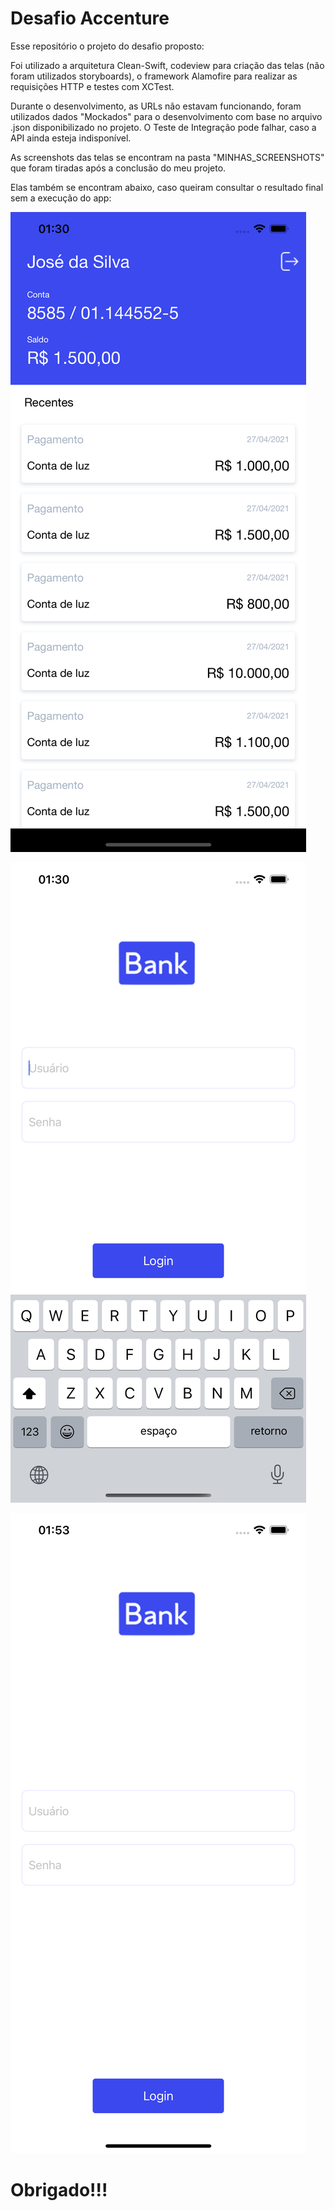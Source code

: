 # Desafio Accenture

Esse repositório o projeto do desafio proposto:

Foi utilizado a arquitetura Clean-Swift, codeview para criação das telas (não foram utilizados storyboards), o framework Alamofire para realizar as requisições HTTP e testes com XCTest.

Durante o desenvolvimento, as URLs não estavam funcionando, foram utilizados dados "Mockados" para o desenvolvimento com base no arquivo .json disponibilizado no projeto. O Teste de Integração pode falhar, caso a API ainda esteja indisponível.

As screenshots das telas se encontram na pasta "MINHAS_SCREENSHOTS" que foram tiradas após a conclusão do meu projeto. 

Elas também se encontram abaixo, caso queiram consultar o resultado final sem a execução do app:

![Image of Yaktocat](https://github.com/GabrielChaconBR/TesteiOSv2/blob/master/MINHAS_SCREENSHOTS/Simulator%20Screen%20Shot%20-%20iPhone%2012%20Pro%20Max%20-%202021-04-27%20at%2001.30.05.png)

![Image of Yaktocat](https://github.com/GabrielChaconBR/TesteiOSv2/blob/master/MINHAS_SCREENSHOTS/Simulator%20Screen%20Shot%20-%20iPhone%2012%20Pro%20Max%20-%202021-04-27%20at%2001.30.16.png)

![Image of Yaktocat](https://github.com/GabrielChaconBR/TesteiOSv2/blob/master/MINHAS_SCREENSHOTS/Simulator%20Screen%20Shot%20-%20iPhone%2012%20Pro%20Max%20-%202021-04-27%20at%2001.53.22.png)

# Obrigado!!!


